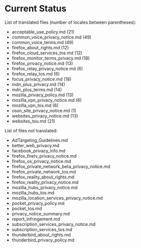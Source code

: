 # Current Status

List of translated files (number of locales between parentheses):
* acceptable_use_policy.md (21)
* common_voice_privacy_notice.md (49)
* common_voice_terms.md (49)
* firefox_about_rights.md (12)
* firefox_cloud_services_tos.md (12)
* firefox_monitor_terms_privacy.md (18)
* firefox_privacy_notice.md (13)
* firefox_relay_privacy_notice.md (6)
* firefox_relay_tos.md (6)
* focus_privacy_notice.md (18)
* mdn_plus_privacy.md (14)
* mdn_plus_terms.md (14)
* mozilla_privacy_policy.md (13)
* mozilla_vpn_privacy_notice.md (6)
* mozilla_vpn_tos.md (6)
* ossn_site_privacy_notice.md (1)
* websites_privacy_notice.md (13)
* websites_tou.md (21)

List of files not translated:
* AdTargeting_Guidelines.md
* better_web_privacy.md
* facebook_privacy_info.md
* firefox_firetv_privacy_notice.md
* firefox_os_privacy_notice.md
* firefox_private_network_beta_privacy_notice.md
* firefox_private_network_tos.md
* firefox_reality_about_rights.md
* firefox_reality_privacy_notice.md
* mozilla_hubs_privacy_notice.md
* mozilla_hubs_tos.md
* mozilla_location_services_privacy_notice.md
* pocket_privacy_policy.md
* pocket_tos.md
* privacy_notice_summary.md
* report_infringement.md
* subscription_services_privacy_notice.md
* subscription_services_tos.md
* thunderbird_about_rights.md
* thunderbird_privacy_policy.md